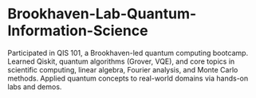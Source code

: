 # Brookhaven-Lab-Quantum-Information-Science
Participated in QIS 101, a Brookhaven-led quantum computing bootcamp. Learned Qiskit, quantum algorithms (Grover, VQE), and core topics in scientific computing, linear algebra, Fourier analysis, and Monte Carlo methods. Applied quantum concepts to real-world domains via hands-on labs and demos.
